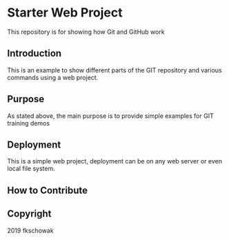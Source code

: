 # Starter Web Project

This repository is for showing how Git and GitHub work

## Introduction

This is an example to show different parts of the GIT repository and various commands using a web project.

## Purpose

As stated above, the main purpose is to provide simple examples for GIT training demos

## Deployment

This is a simple web project, deployment can be on any web server or even local file system.

## How to Contribute

## Copyright

2019 fkschowak